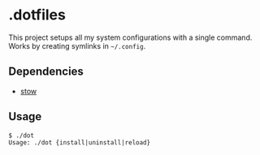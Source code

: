 # .dotfiles
This project setups all my system configurations with a single command. Works by creating symlinks in `~/.config`. 

## Dependencies
- [stow](https://www.gnu.org/software/stow/)

## Usage
```
$ ./dot
Usage: ./dot {install|uninstall|reload}
```
